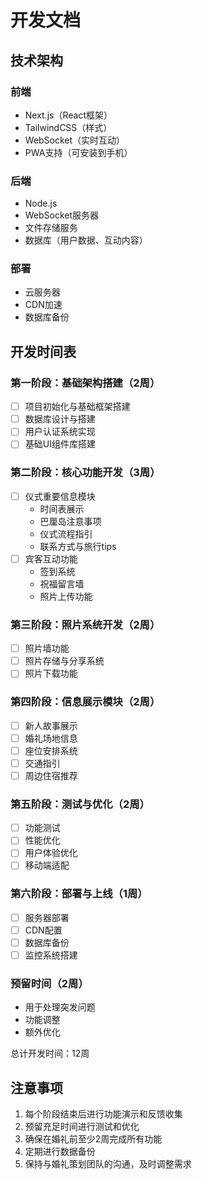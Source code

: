 # 开发文档

## 技术架构

### 前端
- Next.js（React框架）
- TailwindCSS（样式）
- WebSocket（实时互动）
- PWA支持（可安装到手机）

### 后端
- Node.js
- WebSocket服务器
- 文件存储服务
- 数据库（用户数据、互动内容）

### 部署
- 云服务器
- CDN加速
- 数据库备份

## 开发时间表

### 第一阶段：基础架构搭建（2周）
- [ ] 项目初始化与基础框架搭建
- [ ] 数据库设计与搭建
- [ ] 用户认证系统实现
- [ ] 基础UI组件库搭建

### 第二阶段：核心功能开发（3周）
- [ ] 仪式重要信息模块
  - 时间表展示
  - 巴厘岛注意事项
  - 仪式流程指引
  - 联系方式与旅行tips
- [ ] 宾客互动功能
  - 签到系统
  - 祝福留言墙
  - 照片上传功能

### 第三阶段：照片系统开发（2周）
- [ ] 照片墙功能
- [ ] 照片存储与分享系统
- [ ] 照片下载功能

### 第四阶段：信息展示模块（2周）
- [ ] 新人故事展示
- [ ] 婚礼场地信息
- [ ] 座位安排系统
- [ ] 交通指引
- [ ] 周边住宿推荐

### 第五阶段：测试与优化（2周）
- [ ] 功能测试
- [ ] 性能优化
- [ ] 用户体验优化
- [ ] 移动端适配

### 第六阶段：部署与上线（1周）
- [ ] 服务器部署
- [ ] CDN配置
- [ ] 数据库备份
- [ ] 监控系统搭建

### 预留时间（2周）
- 用于处理突发问题
- 功能调整
- 额外优化

总计开发时间：12周

## 注意事项
1. 每个阶段结束后进行功能演示和反馈收集
2. 预留充足时间进行测试和优化
3. 确保在婚礼前至少2周完成所有功能
4. 定期进行数据备份
5. 保持与婚礼策划团队的沟通，及时调整需求
